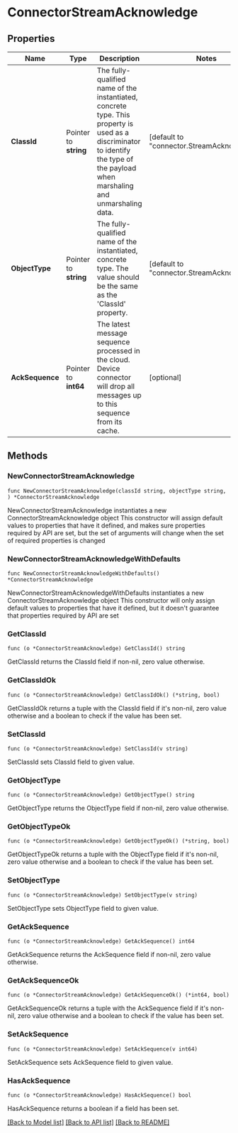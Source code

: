# ConnectorStreamAcknowledge

## Properties

Name | Type | Description | Notes
------------ | ------------- | ------------- | -------------
**ClassId** | Pointer to **string** | The fully-qualified name of the instantiated, concrete type. This property is used as a discriminator to identify the type of the payload when marshaling and unmarshaling data. | [default to "connector.StreamAcknowledge"]
**ObjectType** | Pointer to **string** | The fully-qualified name of the instantiated, concrete type. The value should be the same as the &#39;ClassId&#39; property. | [default to "connector.StreamAcknowledge"]
**AckSequence** | Pointer to **int64** | The latest message sequence processed in the cloud. Device connector will drop all messages up to this sequence from its cache. | [optional] 

## Methods

### NewConnectorStreamAcknowledge

`func NewConnectorStreamAcknowledge(classId string, objectType string, ) *ConnectorStreamAcknowledge`

NewConnectorStreamAcknowledge instantiates a new ConnectorStreamAcknowledge object
This constructor will assign default values to properties that have it defined,
and makes sure properties required by API are set, but the set of arguments
will change when the set of required properties is changed

### NewConnectorStreamAcknowledgeWithDefaults

`func NewConnectorStreamAcknowledgeWithDefaults() *ConnectorStreamAcknowledge`

NewConnectorStreamAcknowledgeWithDefaults instantiates a new ConnectorStreamAcknowledge object
This constructor will only assign default values to properties that have it defined,
but it doesn't guarantee that properties required by API are set

### GetClassId

`func (o *ConnectorStreamAcknowledge) GetClassId() string`

GetClassId returns the ClassId field if non-nil, zero value otherwise.

### GetClassIdOk

`func (o *ConnectorStreamAcknowledge) GetClassIdOk() (*string, bool)`

GetClassIdOk returns a tuple with the ClassId field if it's non-nil, zero value otherwise
and a boolean to check if the value has been set.

### SetClassId

`func (o *ConnectorStreamAcknowledge) SetClassId(v string)`

SetClassId sets ClassId field to given value.


### GetObjectType

`func (o *ConnectorStreamAcknowledge) GetObjectType() string`

GetObjectType returns the ObjectType field if non-nil, zero value otherwise.

### GetObjectTypeOk

`func (o *ConnectorStreamAcknowledge) GetObjectTypeOk() (*string, bool)`

GetObjectTypeOk returns a tuple with the ObjectType field if it's non-nil, zero value otherwise
and a boolean to check if the value has been set.

### SetObjectType

`func (o *ConnectorStreamAcknowledge) SetObjectType(v string)`

SetObjectType sets ObjectType field to given value.


### GetAckSequence

`func (o *ConnectorStreamAcknowledge) GetAckSequence() int64`

GetAckSequence returns the AckSequence field if non-nil, zero value otherwise.

### GetAckSequenceOk

`func (o *ConnectorStreamAcknowledge) GetAckSequenceOk() (*int64, bool)`

GetAckSequenceOk returns a tuple with the AckSequence field if it's non-nil, zero value otherwise
and a boolean to check if the value has been set.

### SetAckSequence

`func (o *ConnectorStreamAcknowledge) SetAckSequence(v int64)`

SetAckSequence sets AckSequence field to given value.

### HasAckSequence

`func (o *ConnectorStreamAcknowledge) HasAckSequence() bool`

HasAckSequence returns a boolean if a field has been set.


[[Back to Model list]](../README.md#documentation-for-models) [[Back to API list]](../README.md#documentation-for-api-endpoints) [[Back to README]](../README.md)


